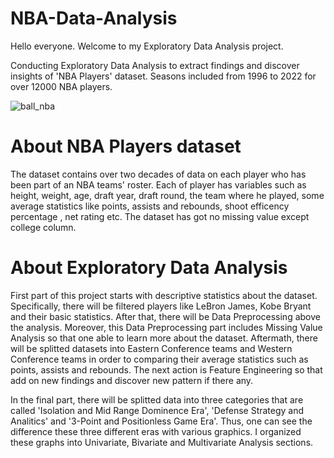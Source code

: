 # NBA-Data-Analysis
Hello everyone. Welcome to my Exploratory Data Analysis project.

Conducting Exploratory Data Analysis to extract findings and discover insights of 'NBA Players' dataset. Seasons included from 1996 to 2022 for over 12000 NBA players.



![ball_nba](https://github.com/user-attachments/assets/c0a15b79-c393-4107-8f22-d1dd88b90741)




# About NBA Players dataset

The dataset contains over two decades of data on each player who has been part of an NBA teams' roster. Each of player has variables such as height, weight, age, draft year, draft round, the team where he played, some average statistics like points, assists and rebounds, shoot efficency percentage , net rating etc. The dataset has got no missing value except college column. 


# About Exploratory Data Analysis

First part of this project starts with descriptive statistics about the dataset. Specifically, there will be filtered players like LeBron James, Kobe Bryant and their basic statistics. After that, there will be Data Preprocessing above the analysis. Moreover, this Data Preprocessing part includes Missing Value Analysis so that one able to learn more about the dataset. Aftermath, there will be splitted datasets into Eastern Conference teams and Western Conference teams in order to comparing their average statistics such as points, assists and rebounds. The next action is Feature Engineering so that add on new findings and discover new pattern if there any. 


In the final part, there will be splitted data into three categories that are called 'Isolation and Mid Range Dominence Era', 'Defense Strategy and Analitics' and '3-Point and Positionless Game Era'. Thus, one can see the difference these three different eras with various graphics. I organized these graphs into Univariate, Bivariate and Multivariate Analysis sections.










